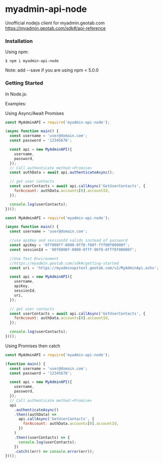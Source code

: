 # myadmin-api-node

Unofficial nodejs client for myadmin.geotab.com
https://myadmin.geotab.com/sdk#/api-reference

### Installation

Using npm:

```shell
$ npm i myadmin-api-node
```

Note: add --save if you are using npm < 5.0.0

### Getting Started

In Node.js:

Examples:

Using Async/Await Promises

```js
const MyAdminAPI = require('myadmin-api-node');

(async function main() {
  const username = 'user@domain.com';
  const password = '12345678';

  const api = new MyAdminAPI({
    username,
    password,
  });
  // Call authenticate method:<Promise>
  const authData = await api.authenticateAsync();

  // get user contacts
  const userContacts = await api.callAsync('GetUserContacts', {
    forAccount: authData.accounts[0].accountId,
  });

  console.log(userContacts);
})();
```

```js
const MyAdminAPI = require('myadmin-api-node');

(async function main() {
  const username = 'user@domain.com';

  //use apiKey and sessionId valids instead of password
  const apiKey = '0ff000ff-0000-0ff0-f00f-fff00f00000f';
  const sessionId = '00f0000f-0000-0fff-00f0-0fff0f00000f';

  //Use Test Environment
  //https://myadmin.geotab.com/sdk#/getting-started
  const uri = 'https://myadminapitest.geotab.com/v2/MyAdminApi.ashx';

  const api = new MyAdminAPI({
    username,
    apiKey,
    sessionId,
    uri,
  });

  // get user contacts
  const userContacts = await api.callAsync('GetUserContacts', {
    forAccount: authData.accounts[0].accountId,
  });

  console.log(userContacts);
})();
```

Using Promises then catch

```js
const MyAdminAPI = require('myadmin-api-node');

(function main() {
  const username = 'user@domain.com';
  const password = '12345678';

  const api = new MyAdminAPI({
    username,
    password,
  });
  // Call authenticate method:<Promise>
  api
    .authenticateAsync()
    .then((authData) =>
      api.callAsync('GetUserContacts', {
        forAccount: authData.accounts[0].accountId,
      })
    )
    .then((userContacts) => {
      console.log(userContacts);
    })
    .catch((err) => console.error(err));
})();
```
